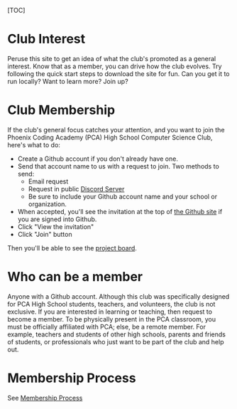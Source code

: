 [TOC]

# Club Interest

Peruse this site to get an idea of what the club's promoted as a general interest. Know that as a member, you can drive how the club evolves. Try following the quick start steps to download the site for fun. Can you get it to run locally? Want to learn more? Join up?

# Club Membership

If the club's general focus catches your attention, and you want to join the Phoenix Coding Academy (PCA) High School Computer Science Club, here's what to do:

* Create a Github account if you don't already have one.
* Send that account name to us with a request to join. Two methods to send:
  * Email request
  * Request in public [Discord Server](/pages/Discord.md)
  * Be sure to include your Github account name and your school or organization.
* When accepted, you'll see the invitation at the top of [the Github site](https://github.com/PhoenixCodingAcademy) if you are signed into Github.
* Click "View the invitation"
* Click "Join" button

Then you'll be able to see the [project board](https://github.com/orgs/PhoenixCodingAcademy/projects/2/views/1?layout=board).

# Who can be a member

Anyone with a Github account. Although this club was specifically designed for PCA High School students, teachers, and volunteers, the club is not exclusive.
If you are interested in learning or teaching, then request to become a member. To be physically present in the PCA classroom, you must be officially affiliated with PCA; else, be a remote member. For example, teachers and students of other high schools, parents and friends of students, or professionals who just want to be part of the club and help out.

# Membership Process

See [Membership Process](/pages/MembershipProcess.md)